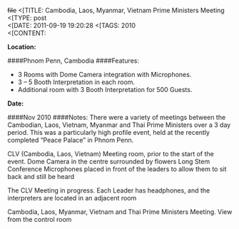 ~~file~~
<[TITLE: 	Cambodia, Laos, Myanmar, Vietnam Prime Ministers Meeting	
<[TYPE: 	post	
<[DATE: 	2011-09-19 19:20:28	
<[TAGS: 	2010	
<[CONTENT: 	

**Location:**

####Phnom Penn, Cambodia
####Features:
* 3 Rooms with Dome Camera
integration with Microphones.
* 3 &ndash; 5 Booth Interpretation
in each room.
* Additional room with 3 Booth
Interpretation for 500 Guests.

**Date:**

####Nov 2010
####Notes:
There were a variety of meetings between the Cambodian, Laos, Vietnam, Myanmar and Thai Prime Ministers over a 3 day period.
This was a particularly high profile event, held at the recently completed “Peace Palace” in Phnom Penn.

CLV (Cambodia, Laos, Vietnam) Meeting room, prior to the start of the event. 
Dome Camera in the centre surrounded by flowers 
Long Stem Conference Microphones placed in front of the leaders to allow them to sit back and still be heard

The CLV Meeting in progress. 
	Each Leader has headphones, and the interpreters are located in an adjacent room






Cambodia, Laos, Myanmar, Vietnam and Thai Prime Ministers Meeting.
View from the control room








